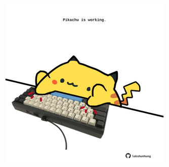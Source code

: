 <!-- built at 23/02/2021, 23:01:45 UTC -->
<p align="center">
  <img width="500" height="500" src="./ReadmeImage.svg">
</p>
